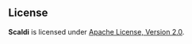 ## License

**Scaldi** is licensed under [Apache License, Version 2.0](http://www.apache.org/licenses/LICENSE-2.0).